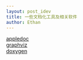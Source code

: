 ```yaml
---
layout: post_idev
title: 一些文档化工具及相关软件
author: Ethan
---
```



[appledoc](http://gentlebytes.com/appledoc/)  
[graphviz](http://www.graphviz.org/‎)  
[doxygen](http://www.doxygen.org/manual.html)  